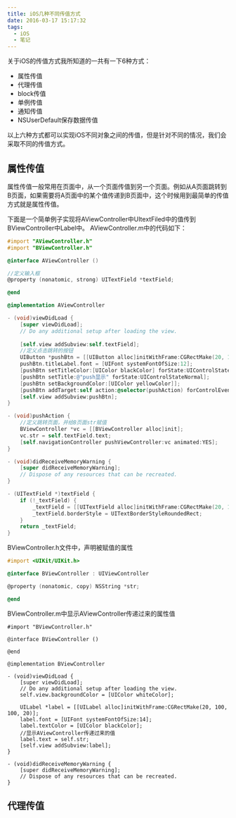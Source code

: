 ```yaml
---
title: iOS几种不同传值方式
date: 2016-03-17 15:17:32
tags:
  - iOS
  - 笔记
---
```


关于iOS的传值方式我所知道的一共有一下6种方式：
* 属性传值
* 代理传值
* block传值
* 单例传值
* 通知传值
* NSUserDefault保存数据传值

以上六种方式都可以实现iOS不同对象之间的传值，但是针对不同的情况，我们会采取不同的传值方式。

<!-- more -->

## 属性传值

属性传值一般常用在页面中，从一个页面传值到另一个页面。例如从A页面跳转到B页面，如果需要将A页面中的某个值传递到B页面中，这个时候用到最简单的传值方式就是属性传值。

下面是一个简单例子实现将AViewController中UItextFiled中的值传到BViewController中Label中。
AViewController.m中的代码如下：
``` Objective-C
#import "AViewController.h"
#import "BViewController.h"

@interface AViewController ()

//定义输入框
@property (nonatomic, strong) UITextField *textField;

@end

@implementation AViewController

- (void)viewDidLoad {
    [super viewDidLoad];
    // Do any additional setup after loading the view.
    
    [self.view addSubview:self.textField];
    //定义点击跳转的按钮
    UIButton *pushBtn = [[UIButton alloc]initWithFrame:CGRectMake(20, 150, 100, 30)];
    pushBtn.titleLabel.font = [UIFont systemFontOfSize:12];
    [pushBtn setTitleColor:[UIColor blackColor] forState:UIControlStateNormal];
    [pushBtn setTitle:@"push显示" forState:UIControlStateNormal];
    [pushBtn setBackgroundColor:[UIColor yellowColor]];
    [pushBtn addTarget:self action:@selector(pushAction) forControlEvents:UIControlEventTouchUpInside];
    [self.view addSubview:pushBtn];
}

- (void)pushAction {
    //定义跳转页面，并给B页面str赋值
    BViewController *vc = [[BViewController alloc]init];
    vc.str = self.textField.text;
    [self.navigationController pushViewController:vc animated:YES];
}

- (void)didReceiveMemoryWarning {
    [super didReceiveMemoryWarning];
    // Dispose of any resources that can be recreated.
}

- (UITextField *)textField {
    if (!_textField) {
        _textField = [[UITextField alloc]initWithFrame:CGRectMake(20, 100, 280, 30)];
        _textField.borderStyle = UITextBorderStyleRoundedRect;
    }
    return _textField;
}
```

BViewController.h文件中，声明被赋值的属性
``` Objective-C
#import <UIKit/UIKit.h>

@interface BViewController : UIViewController

@property (nonatomic, copy) NSString *str;

@end
```
BViewController.m中显示AViewController传递过来的属性值
```
#import "BViewController.h"

@interface BViewController ()

@end

@implementation BViewController

- (void)viewDidLoad {
    [super viewDidLoad];
    // Do any additional setup after loading the view.
    self.view.backgroundColor = [UIColor whiteColor];
    
    UILabel *label = [[UILabel alloc]initWithFrame:CGRectMake(20, 100, 100, 20)];
    label.font = [UIFont systemFontOfSize:14];
    label.textColor = [UIColor blackColor];
    //显示AViewController传递过来的值
    label.text = self.str;
    [self.view addSubview:label];
}

- (void)didReceiveMemoryWarning {
    [super didReceiveMemoryWarning];
    // Dispose of any resources that can be recreated.
}
```

## 代理传值
